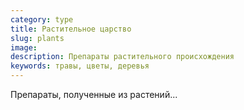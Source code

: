 ```yaml
---
category: type
title: Растительное царство
slug: plants
image: 
description: Препараты растительного происхождения
keywords: травы, цветы, деревья
---
```


Препараты, полученные из растений...